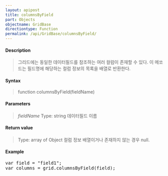 ```yaml
---
layout: apipost
title: columnsByField
part: Objects
objectname: GridBase
directiontype: Function
permalink: /api/GridBase/columnsByField/
---
```



#### Description

> 그리드에는 동일한 데이터필드를 참조하는 여러 컬럼이 존재할 수 있다.
> 이 메쏘드는 필드명에 해당하는 컬럼 정보의 목록을 배열로 반환한다.

#### Syntax

> function columnsByField(fieldName)

#### Parameters

> *fieldName*
> Type: string
> 데이터필드 이름

#### Return value

> Type: array of Object
> 컬럼 정보 배열이거나 존재하지 않는 경우 null.

#### Example

<pre class="prettyprint">
var field = "field1";
var columns = grid.columnsByField(field);
</pre>




